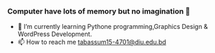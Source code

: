 ### Computer have lots of memory but no imagination 🤔
- 🌱 I’m currently learning Pythone programming,Graphics Design & WordPress Development.
- 📫 How to reach me tabassum15-4701@diu.edu.bd
<!--
**zafreeneshika/zafreeneshika** is a ✨ _special_ ✨ repository because its `README.md` (this file) appears on your GitHub profile.

Here are some ideas to get you started:

- 🔭 I’m currently working on ...
- 🌱 I’m currently learning ...
- 👯 I’m looking to collaborate on ...
- 🤔 I’m looking for help with ...
- 💬 Ask me about ...
- 📫 How to reach me: ...
- 😄 Pronouns: ...
- ⚡ Fun fact: ...
-->
